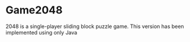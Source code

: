 # Game2048
2048 is a single-player sliding block puzzle game. This version has been implemented using only Java
